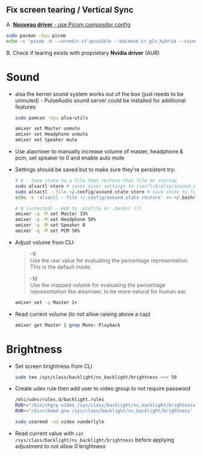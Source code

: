 ## Fix screen tearing / Vertical Sync
A. [**Nouveau driver** - use Picom compositor config](https://wiki.archlinux.org/title/Nouveau#Vertical_Sync)  

   ```bash
   sudo pacman -Syu picom
   echo -e 'picom -b --unredir-if-possible --backend xr_glx_hybrid --vsync --use-damage --glx-no-stencil' >> ~/.profile
   ```
B. Check if tearing exists with proprietary **Nvidia driver** (AUR)

# Sound

  * alsa the kernel sound system works out of the box (just needs to be unmuted) - PulseAudio sound server could be installed for additional features
  
    ```bash
    sudo pamcan -Syu alsa-utils
    
    amixer set Master unmute
    amixer set Headphone unmute
    amixer set Speaker mute
    ```
    
  * Use alasmixer to manually increase volume of master, headphone & pcm, set speaker to 0 and enable auto mute
  * Settings should be saved but to make sure they're persistent try:

    ```bash
    # A - Save state to a file then restore that file on startup
    sudo alsactl store # saves mixer settings to /var/lib/alsa/asound.state
    sudo alsactl --file ~/.config/asound.state store # save state to file
    echo -e 'alsactl --file ~/.config/asound.state restore' >> ~/.bashrc
    
    # B (untested) - Add to .profile or .bashrc (?)
    amixer -q -M set Master 33%
    amixer -q -M set Headphone 50%
    amixer -q -M set Speaker 0
    amixer -q -M set PCM 50%
    ```

  * Adjust volume from CLI:

    > -R  
    > Use the raw value for evaluating the percentage representation. This is the default mode.
    > 
    > -M  
    > Use the mapped volume for evaluating the percentage representation like alsamixer, to be more natural for human ear.

    ```bash
    amixer set -q Master 1+
    ```
    
  * Read current volume (to not allow raising above a cap)  
  
    ```bash
    amixer get Master | grep Mono: Playback
    ```

# Brightness

  * Set screen brightness from CLI
  
    ```bash
    sudo tee /sys/class/backlight/nv_backlight/brightness <<< 50
    ```

  * Create udev rule then add user to video group to not require password
  
    ```bash
    /etc/udev/rules.d/backlight.rules
    RUN+="/bin/chgrp video /sys/class/backlight/nv_backlight/brightness"
    RUN+="/bin/chmod g+w /sys/class/backlight/nv_backlight/brightness"

    sudo usermod -aG video vanderlyle
    ```
  * Read current value with `cat /sys/class/backlight/nv_backlight/brightness` before applying adjustment to not allow 0 brightness


